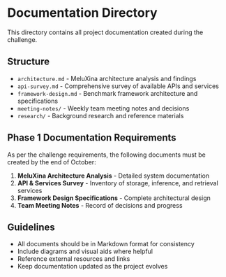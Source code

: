 # Documentation Directory

This directory contains all project documentation created during the challenge.

## Structure

- `architecture.md` - MeluXina architecture analysis and findings
- `api-survey.md` - Comprehensive survey of available APIs and services
- `framework-design.md` - Benchmark framework architecture and specifications
- `meeting-notes/` - Weekly team meeting notes and decisions
- `research/` - Background research and reference materials

## Phase 1 Documentation Requirements

As per the challenge requirements, the following documents must be created by the end of October:

1. **MeluXina Architecture Analysis** - Detailed system documentation
2. **API & Services Survey** - Inventory of storage, inference, and retrieval services
3. **Framework Design Specifications** - Complete architectural design
4. **Team Meeting Notes** - Record of decisions and progress

## Guidelines

- All documents should be in Markdown format for consistency
- Include diagrams and visual aids where helpful
- Reference external resources and links
- Keep documentation updated as the project evolves